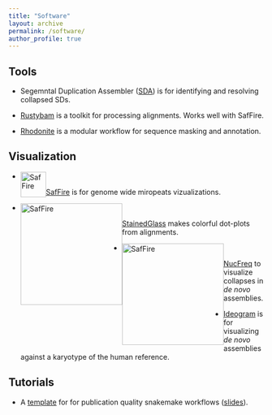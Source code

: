 ```yaml
---
title: "Software"
layout: archive
permalink: /software/
author_profile: true
---
```


## Tools

- Segemntal Duplication Assembler ([SDA](https://mrvollger.github.io/SDA/)) is for identifying and resolving collapsed SDs.

- [Rustybam](https://mrvollger.github.io/rustybam/) is a toolkit for processing alignments. Works well with SafFire.

- [Rhodonite](https://github.com/mrvollger/Rhodonite) is a modular workflow for sequence masking and annotation.

## Visualization

- <img src="https://mrvollger.github.io/SafFire/SafFire_logo.svg" alt="SafFire" width="50" style="float: left;"/>

[SafFire](https://mrvollger.github.io/SafFire/) is for genome wide miropeats vizualizations.

- <img src="https://raw.githubusercontent.com/mrvollger/StainedGlass/main/images/chr8.png" alt="SafFire" width="200"  style="float: left;"/>

[StainedGlass](https://mrvollger.github.io/StainedGlass/) makes colorful dot-plots from alignments.

- <img src="https://raw.githubusercontent.com/mrvollger/NucFreq/master/imgs/image.png" alt="SafFire" width="200"  style="float: left;"/>

[NucFreq](https://github.com/mrvollger/NucFreq) to visualize collapses in _de novo_ assemblies.

- [Ideogram](https://github.com/mrvollger/ideogram) is for visualizing _de novo_ assemblies against a karyotype of the human reference.

## Tutorials

- A [template](https://mrvollger.github.io/SmkTemplate/) for for publication quality snakemake workflows ([slides](https://mrvollger.github.io/SmkTemplate/slides)).
